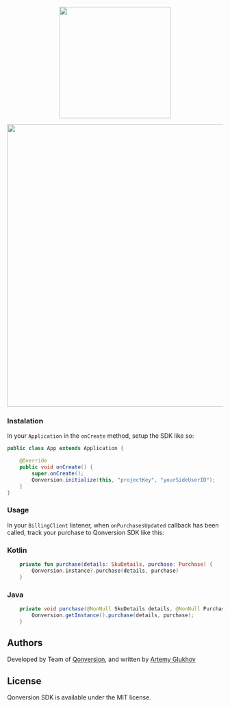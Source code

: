 <p align="center">
     <a href="https://qonversion.io"><img width="260" src="https://qonversion.io/img/brand.svg"></a>
</p>

<p align="center">
     <a href="https://qonversion.io"><img width="660" src="https://qonversion.io/img/illustrations/charts.svg"></a></p>

### Instalation

In your `Application` in the `onCreate` method, setup the SDK like so:

```java
public class App extends Application {

    @Override
    public void onCreate() {
        super.onCreate();
        Qonversion.initialize(this, "projectKey", "yourSideUserID");
    }
}
```

### Usage

In your `BillingClient` listener, when `onPurchasesUpdated` callback has been called, track your purchase to Qonversion SDK like this:

### Kotlin

```kotlin
    private fun purchase(details: SkuDetails, purchase: Purchase) {
        Qonversion.instance?.purchase(details, purchase)
    }
```

### Java

```java
    private void purchase(@NonNull SkuDetails details, @NonNull Purchase purchase) {
        Qonversion.getInstance().purchase(details, purchase);
    }
```


## Authors

Developed by Team of [Qonversion](https://qonversion.io), and written by [Artemy Glukhov](https://github.com/ArtemyGlukhov)

## License

Qonversion SDK is available under the MIT license.
